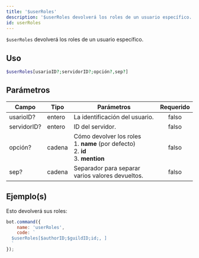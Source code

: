 ```yaml
---
title: '$userRoles'
description: '$userRoles devolverá los roles de un usuario específico.'
id: userRoles
---
```


`$userRoles` devolverá los roles de un usuario específico.

## Uso

```php
$userRoles[usarioID?;servidorID?;opción?,sep?]
```

## Parámetros

| Campo       | Tipo   | Parámetros                                                                                                        | Requerido |
| ----------- | ------ | ----------------------------------------------------------------------------------------------------------------- |:---------:|
| usarioID?   | entero | La identificación del usuario.                                                                                    |   falso   |
| servidorID? | entero | ID del servidor.                                                                                                  |   falso   |
| opción?     | cadena | Cómo devolver los roles <br /> 1. **name** (por defecto) <br /> 2. **id** <br /> 3. **mention** |   falso   |
| sep?        | cadena | Separador para separar varios valores devueltos.                                                                  |   falso   |

## Ejemplo(s)

Esto devolverá sus roles:

```javascript
bot.command({
    name: 'userRoles',
    code: `
  $userRoles[$authorID;$guildID;id;, ]
  `
});
```
